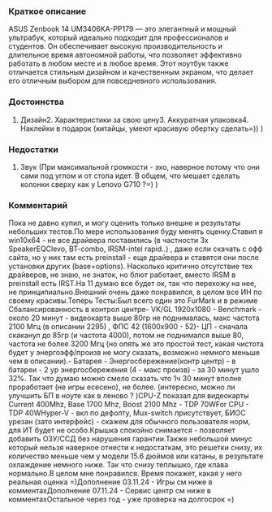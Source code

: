 ### **Краткое описание**
ASUS Zenbook 14 UM3406KA-PP179 — это элегантный и мощный ультрабук, который идеально подходит для профессионалов и студентов. Он обеспечивает высокую производительность и длительное время автономной работы, что позволяет эффективно работать в любом месте и в любое время. Этот ноутбук также отличается стильным дизайном и качественным экраном, что делает его отличным выбором для повседневного использования.

### **Достоинства**
1. Дизайн2. Характеристики за свою цену3. Аккуратная упаковка4. Наклейки в подарок (китайцы, умеют красивую обертку сделать=)) )

### **Недостатки**
1. Звук (При максимальной громкости - эхо, наверное потому что они сами под углом и от стола идет. В общем, что мешает сделать колонки сверху как у Lenovo G710 ?=) )

### **Комментарий**
Пока не давно купил, и могу оценить только внешне и результаты небольших тестов.По мере использования буду менять оценку.Ставил я win10x64 - не все драйвера поставились (в частности 3х SpeakerEQClevo, BT-combo, IRSM-intel rapid..) , даже если скачать с офф сайта, но у них там есть preinstall - еще драйвера и ставятся они после установки других (base+options). Насколько критично отсутствие тех драйверов, не знаю, не знаток, но блют работает, вместо IRSM в preinstall есть IRST.На 11 думаю все будет ок, так что перехожу на нее, не принципиально.Внешний очень даже понравился, в целом все ИН по своему красивы.Теперь Тесты:Был всего один это FurMark и в режиме Сбалансированность в контрол центре- VK/GL 1920x1080 - Benchmark - около 20 минут - видеокарта выше 80гр не поднималась, макс частота 2100 Мгц (в описании 2295) , ФПС 42 (1600х900 - 52)- ЦП - сначала скаканул до 85гр (и частота 4000), потом не поднимался выше 80, частота не более 3200 Мгц (но опять же это простой тест, какая чистота будет у энергоэфф/произв не могу сказать, возможно немного меньше чем в описании).- Батарея - Энергосбережение(контр центр) - в батареи - 2 ур энергосбережения (4 - макс произв) - за 30 минут ушло 32%. Так что думаю можно смело сказать что 1ч 30 минут вполне проработает (не игры есесено), не более. (интересно, можно ли улучшить БП в ноуте как в леново ? )CPU-Z показал для видеокарты Current 400Mhz, Base 1700 Mhz, Boost 2100 Mhz - TDP 70WFor CPU - TDP 40WHyper-V - вкл по дефолту, Mux-switch присутствует, БИОС урезан (зато интерфейс) - скажем для обычного пользователя норм, для ИТ будет не особо.Крышка спокойно снимается - позволяет добавить ОЗУ/ССД без нарушения гарантии.Также небольшой минус который нельзя наверное отнести к недостаткам, это решетки снизу, их количество меньше чем у модели 15.6 дюймов или катаны, в результате охлаждение немного ниже. Так что снизу теплышко, где клава нормально.В целом мне понравился. Время покажет, какая у него реальная оценка =)Дополнение 03.11.24 - Игры см ниже в комментахДополнение 07.11.24 - Сервис центр см ниже в комментахОстальное через год - уже проверка на долгосрок =)
